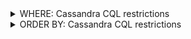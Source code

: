 <details>

<summary>WHERE: Cassandra CQL restrictions</summary>

### WHERE: Cassandra CQL restrictions mapped to FE functionalities

The following restrictions of the Cassandra Query Language are mapped in the CGA application:

- [x] :key: **partition key** columns: the only supported conditional operators are **=** and **IN(value1, value2[,...])**
- [ ] :old_key:	**clustering** columns: only the lowest level clustering column (the last clustering column in the table definition) accepts the conditional operators **>, >=, <, or <=**; the other higher level columns can only be restricted with the **=** or **IN(value1, value2[,...])**, in the same order as their definition
- [x] restriction for all column of the partition key is mandatory for composite keys

</details>

<details>

<summary>ORDER BY: Cassandra CQL restrictions</summary>

### ORDER BY: Cassandra CQL restrictions mapped to FE functionalities

In Cassandra, the CQL restricts the use of the ORDER BY clause, as its impact on performance scale together as the size of the data set. In practice, the data model needs to be optimized and built following the bluprint of the queries that are planned to be executed frequently in order to leverage
the power of the system's design. 

The following restrictions of the Cassandra Query Language are mapped in the CGA application:

- [x] order by clause can only be used on :old_key: **clustering** columns
- [x] order by clause can only be used if all :key: **partition key** columns are restricted in the where clause
- [ ] order by clause can only be used in **descending** order for :old_key: **clustering** columns that were defined with the **desc** keyword 

</details>
